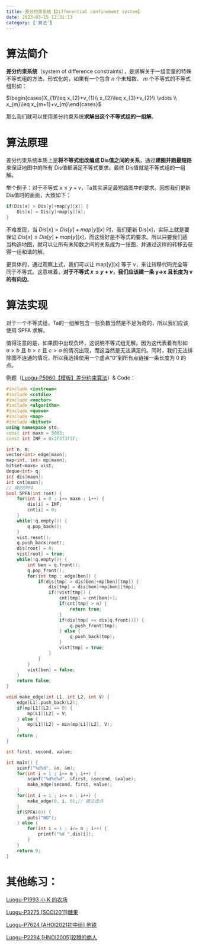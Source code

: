 ```yaml
---
title: 差分约束系统【Differential confinement system】
date: 2023-03-15 12:31:13
category: ['算法']
---
```


# 算法简介

**差分约束系统**（system of difference constraints），是求解关于一组变量的特殊不等式组的方法。形式化的，如果有一个包含 $n$ 个未知数、 $m$ 个不等式的不等式组形如：

$\begin{cases}X_{1}\leq x_{2}+v_{1}\\ x_{2}\leq x_{3}+v_{2}\\ \vdots \\ x_{m}\leq x_{m+1}+v_{m}\end{cases}$

那么我们就可以使用差分约束系统**求解出这个不等式组的一组解**。

# 算法原理

差分约束系统本质上是**将不等式组改编成 Dis值之间的关系**，通过**建图并跑最短路**来保证地图中的所有 Dis值都满足不等式要求。最终 Dis值就是不等式组的一组解。

举个例子：对于不等式 $x \le y+v$，Ta其实满足最短路图中的要求。回想我们更新 Dis值时的画面，大致如下：
```cpp
if(Dis[x] > Dis[y]+map[y][x]) {
    Dis[x] = Dis[y]+map[y][x];
}
```
不难发现，当 $Dis[x] > Dis[y]+map[y][x]$ 时，我们更新 Dis[x]，实际上就是要保证 $Dis[x] \le Dis[y]+map[y][x]$，而这恰好是不等式的要求。所以只要我们适当构造地图，就可以让所有未知数之间的关系成为一张图，并通过这样的转移去获得一组和谐的解。

更具体的，通过观察上式，我们可以让 map[y][x] 等于 v，来让转移代码完全等同于不等式。这意味着，**对于不等式 $x \le y+v$，我们应该建一条 y->x 且长度为 v 的有向边**。

# 算法实现

对于一个不等式组，Ta的一组解包含一些负数当然是不足为奇的，所以我们应该使用 SPFA 求解。

值得注意的是，如果图中出现负环，这说明不等式组无解。因为这代表着有形如 $a>b$ 且 $b>c$ 且 $c>a$ 的情况出现，而这当然是无法满足的。同时，我们无法排除图不连通的情况，所以我选择使用一个虚点“0”到所有点链接一条长度为 0 的点。

例题（[Luogu-P5960【模板】差分约束算法](https://www.luogu.com.cn/problem/P5960)）& Code：
```cpp
#include <iostream>
#include <cstdio>
#include <vector>
#include <algorithm>
#include <queue>
#include <map>
#include <bitset>
using namespace std;
const int maxn = 5003;
const int INF = 0x3f3f3f3f;

int n, m;
vector<int> edge[maxn];
map<int, int> mp[maxn];
bitset<maxn> vist;
deque<int> q;
int dis[maxn];
int cnt[maxn];
// 裸的SPFA
bool SPFA(int root) {
	for(int i = 0 ; i<= maxn ; i++) {
		dis[i] = INF;
		cnt[i] = 0;
	}
	while(!q.empty()) {
		q.pop_back();
	}
	vist.reset();
	q.push_back(root);
	dis[root] = 0;
	vist[root] = true;
	while(!q.empty()) {
		int ben = q.front();
		q.pop_front();
		for(int tmp : edge[ben]) {
			if(dis[tmp] > dis[ben]+mp[ben][tmp]) {
				dis[tmp] = dis[ben]+mp[ben][tmp];
				if(!vist[tmp]) {
					cnt[tmp] = cnt[ben]+1;
					if(cnt[tmp] > n) {
						return true;
					}
					if(dis[tmp] <= dis[q.front()]) {
						q.push_front(tmp);
					} else {
						q.push_back(tmp);
					}
					vist[tmp] = true;
				}
			}
		}
		vist[ben] = false;
	}
	return false;
}

void make_edge(int L1, int L2, int V) {
	edge[L1].push_back(L2);
	if(mp[L1][L2] == 0) {
		mp[L1][L2] = V;
	} else {
		mp[L1][L2] = min(mp[L1][L2], V);
	}
	return ;
}

int first, second, value;

int main() {
	scanf("%d%d", &n, &m);
	for(int i = 1 ; i<= m ; i++) {
		scanf("%d%d%d", &first, &second, &value);
		make_edge(second, first, value);
	}
	for(int i = 1 ; i<= n ; i++) {
		make_edge(0, i, 0);// 建立虚点
	}
	if(SPFA(0)) {
		puts("NO");
	} else {
		for(int i = 1 ; i<= n ; i++) {
			printf("%d ",dis[i]);
		}
	}
	return 0;
}
```

# 其他练习：

[Luogu-P1993 小 K 的农场](https://www.luogu.com.cn/problem/P1993)

[Luogu-P3275 [SCOI2011]糖果](https://www.luogu.com.cn/problem/P3275)

[Luogu-P7624 [AHOI2021初中组] 地铁](https://www.luogu.com.cn/problem/P7624)

[Luogu-P2294 [HNOI2005]狡猾的商人](https://www.luogu.com.cn/problem/P2294)